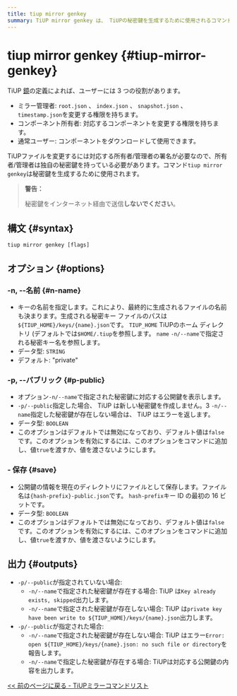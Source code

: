 ```yaml
---
title: tiup mirror genkey
summary: TiUP mirror genkey は、 TiUPの秘密鍵を生成するために使用されるコマンドです。キーの名前を指定したり、対応する公開鍵を表示したりするオプションがあります。このコマンドでは、公開鍵情報をファイルとして保存することもできます。秘密鍵をインターネット経由で送信しないことが重要です。
---
```


# tiup mirror genkey {#tiup-mirror-genkey}

TiUP [鏡](/tiup/tiup-mirror-reference.md)の定義によれば、ユーザーには 3 つの役割があります。

-   ミラー管理者: `root.json` 、 `index.json` 、 `snapshot.json` 、 `timestamp.json`を変更する権限を持ちます。
-   コンポーネント所有者: 対応するコンポーネントを変更する権限を持ちます。
-   通常ユーザー: コンポーネントをダウンロードして使用できます。

TiUPファイルを変更するには対応する所有者/管理者の署名が必要なので、所有者/管理者は独自の秘密鍵を持っている必要があります。コマンド`tiup mirror genkey`は秘密鍵を生成するために使用されます。

> **警告：**
>
> 秘密鍵をインターネット経由で送信**しないでください**。

## 構文 {#syntax}

```shell
tiup mirror genkey [flags]
```

## オプション {#options}

### -n, --名前 {#n-name}

-   キーの名前を指定します。これにより、最終的に生成されるファイルの名前も決まります。生成される秘密キー ファイルのパスは`${TIUP_HOME}/keys/{name}.json`です。 `TIUP_HOME` TiUPのホーム ディレクトリ (デフォルトでは`$HOME/.tiup`を参照します。 `name` `-n/--name`で指定される秘密キー名を参照します。
-   データ型: `STRING`
-   デフォルト: &quot;private&quot;

### -p, --パブリック {#p-public}

-   オプション`-n/--name`で指定された秘密鍵に対応する公開鍵を表示します。
-   `-p/--public`指定した場合、 TiUP は新しい秘密鍵を作成しません。3 `-n/--name`指定した秘密鍵が存在しない場合は、 TiUP はエラーを返します。
-   データ型: `BOOLEAN`
-   このオプションはデフォルトでは無効になっており、デフォルト値は`false`です。このオプションを有効にするには、このオプションをコマンドに追加し、値`true`を渡すか、値を渡さないようにします。

### - 保存 {#save}

-   公開鍵の情報を現在のディレクトリにファイルとして保存します。ファイル名は`{hash-prefix}-public.json`です。 `hash-prefix`キー ID の最初の 16 ビットです。
-   データ型: `BOOLEAN`
-   このオプションはデフォルトでは無効になっており、デフォルト値は`false`です。このオプションを有効にするには、このオプションをコマンドに追加し、値`true`を渡すか、値を渡さないようにします。

## 出力 {#outputs}

-   `-p/--public`が指定されていない場合:
    -   `-n/--name`で指定された秘密鍵が存在する場合: TiUP は`Key already exists, skipped`出力します。
    -   `-n/--name`で指定された秘密鍵が存在しない場合: TiUP は`private key have been write to ${TIUP_HOME}/keys/{name}.json`出力します。
-   `-p/--public`が指定された場合:
    -   `-n/--name`で指定された秘密鍵が存在しない場合: TiUP はエラー`Error: open ${TIUP_HOME}/keys/{name}.json: no such file or directory`を報告します。
    -   `-n/--name`で指定した秘密鍵が存在する場合: TiUPは対応する公開鍵の内容を出力します。

[&lt;&lt; 前のページに戻る - TiUPミラーコマンドリスト](/tiup/tiup-command-mirror.md#command-list)
